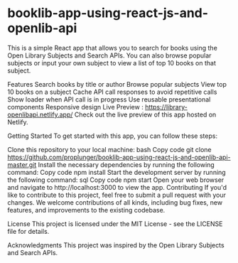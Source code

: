 # booklib-app-using-react-js-and-openlib-api
This is a simple React app that allows you to search for books using the Open Library Subjects and Search APIs. You can also browse popular subjects or input your own subject to view a list of top 10 books on that subject.

Features
Search books by title or author
Browse popular subjects
View top 10 books on a subject
Cache API call responses to avoid repetitive calls
Show loader when API call is in progress
Use reusable presentational components
Responsive design
Live Preview : https://library-openlibapi.netlify.app/
Check out the live preview of this app hosted on Netlify.

Getting Started
To get started with this app, you can follow these steps:

Clone this repository to your local machine:
bash
Copy code
git clone https://github.com/proplunger/booklib-app-using-react-js-and-openlib-api-master.git
Install the necessary dependencies by running the following command:
Copy code
npm install
Start the development server by running the following command:
sql
Copy code
npm start
Open your web browser and navigate to http://localhost:3000 to view the app.
Contributing
If you'd like to contribute to this project, feel free to submit a pull request with your changes. We welcome contributions of all kinds, including bug fixes, new features, and improvements to the existing codebase.

License
This project is licensed under the MIT License - see the LICENSE file for details.

Acknowledgments
This project was inspired by the Open Library Subjects and Search APIs.
